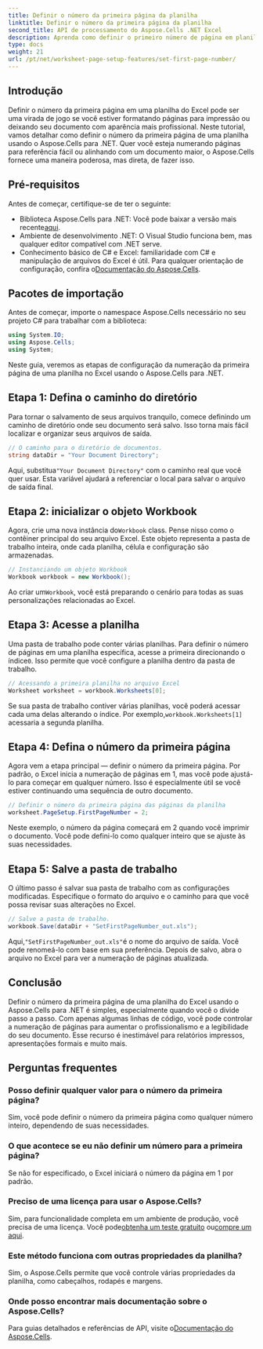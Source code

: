 ```yaml
---
title: Definir o número da primeira página da planilha
linktitle: Definir o número da primeira página da planilha
second_title: API de processamento do Aspose.Cells .NET Excel
description: Aprenda como definir o primeiro número de página em planilhas do Excel usando Aspose.Cells para .NET com este guia fácil de seguir. Instruções passo a passo incluídas.
type: docs
weight: 21
url: /pt/net/worksheet-page-setup-features/set-first-page-number/
---
```

## Introdução
Definir o número da primeira página em uma planilha do Excel pode ser uma virada de jogo se você estiver formatando páginas para impressão ou deixando seu documento com aparência mais profissional. Neste tutorial, vamos detalhar como definir o número da primeira página de uma planilha usando o Aspose.Cells para .NET. Quer você esteja numerando páginas para referência fácil ou alinhando com um documento maior, o Aspose.Cells fornece uma maneira poderosa, mas direta, de fazer isso.
## Pré-requisitos
Antes de começar, certifique-se de ter o seguinte:
-  Biblioteca Aspose.Cells para .NET: Você pode baixar a versão mais recente[aqui](https://releases.aspose.com/cells/net/).
- Ambiente de desenvolvimento .NET: O Visual Studio funciona bem, mas qualquer editor compatível com .NET serve.
- Conhecimento básico de C# e Excel: familiaridade com C# e manipulação de arquivos do Excel é útil.
 Para qualquer orientação de configuração, confira o[Documentação do Aspose.Cells](https://reference.aspose.com/cells/net/).
## Pacotes de importação
Antes de começar, importe o namespace Aspose.Cells necessário no seu projeto C# para trabalhar com a biblioteca:
```csharp
using System.IO;
using Aspose.Cells;
using System;
```
Neste guia, veremos as etapas de configuração da numeração da primeira página de uma planilha no Excel usando o Aspose.Cells para .NET.
## Etapa 1: Defina o caminho do diretório
Para tornar o salvamento de seus arquivos tranquilo, comece definindo um caminho de diretório onde seu documento será salvo. Isso torna mais fácil localizar e organizar seus arquivos de saída.
```csharp
// O caminho para o diretório de documentos.
string dataDir = "Your Document Directory";
```
 Aqui, substitua`"Your Document Directory"` com o caminho real que você quer usar. Esta variável ajudará a referenciar o local para salvar o arquivo de saída final.
## Etapa 2: inicializar o objeto Workbook
 Agora, crie uma nova instância do`Workbook` class. Pense nisso como o contêiner principal do seu arquivo Excel. Este objeto representa a pasta de trabalho inteira, onde cada planilha, célula e configuração são armazenadas.
```csharp
// Instanciando um objeto Workbook
Workbook workbook = new Workbook();
```
 Ao criar um`Workbook`, você está preparando o cenário para todas as suas personalizações relacionadas ao Excel.
## Etapa 3: Acesse a planilha
Uma pasta de trabalho pode conter várias planilhas. Para definir o número de páginas em uma planilha específica, acesse a primeira direcionando o índice`0`. Isso permite que você configure a planilha dentro da pasta de trabalho.
```csharp
// Acessando a primeira planilha no arquivo Excel
Worksheet worksheet = workbook.Worksheets[0];
```
 Se sua pasta de trabalho contiver várias planilhas, você poderá acessar cada uma delas alterando o índice. Por exemplo,`workbook.Worksheets[1]` acessaria a segunda planilha.
## Etapa 4: Defina o número da primeira página
Agora vem a etapa principal — definir o número da primeira página. Por padrão, o Excel inicia a numeração de páginas em 1, mas você pode ajustá-lo para começar em qualquer número. Isso é especialmente útil se você estiver continuando uma sequência de outro documento.
```csharp
// Definir o número da primeira página das páginas da planilha
worksheet.PageSetup.FirstPageNumber = 2;
```
Neste exemplo, o número da página começará em 2 quando você imprimir o documento. Você pode defini-lo como qualquer inteiro que se ajuste às suas necessidades.
## Etapa 5: Salve a pasta de trabalho
O último passo é salvar sua pasta de trabalho com as configurações modificadas. Especifique o formato do arquivo e o caminho para que você possa revisar suas alterações no Excel.
```csharp
// Salve a pasta de trabalho.
workbook.Save(dataDir + "SetFirstPageNumber_out.xls");
```
 Aqui,`"SetFirstPageNumber_out.xls"`é o nome do arquivo de saída. Você pode renomeá-lo com base em sua preferência. Depois de salvo, abra o arquivo no Excel para ver a numeração de páginas atualizada.
## Conclusão
Definir o número da primeira página de uma planilha do Excel usando o Aspose.Cells para .NET é simples, especialmente quando você o divide passo a passo. Com apenas algumas linhas de código, você pode controlar a numeração de páginas para aumentar o profissionalismo e a legibilidade do seu documento. Esse recurso é inestimável para relatórios impressos, apresentações formais e muito mais.
## Perguntas frequentes
### Posso definir qualquer valor para o número da primeira página?  
Sim, você pode definir o número da primeira página como qualquer número inteiro, dependendo de suas necessidades.
### O que acontece se eu não definir um número para a primeira página?  
Se não for especificado, o Excel iniciará o número da página em 1 por padrão.
### Preciso de uma licença para usar o Aspose.Cells?  
 Sim, para funcionalidade completa em um ambiente de produção, você precisa de uma licença. Você pode[obtenha um teste gratuito](https://releases.aspose.com/) ou[compre um aqui](https://purchase.aspose.com/buy).
### Este método funciona com outras propriedades da planilha?  
Sim, o Aspose.Cells permite que você controle várias propriedades da planilha, como cabeçalhos, rodapés e margens.
### Onde posso encontrar mais documentação sobre o Aspose.Cells?  
 Para guias detalhados e referências de API, visite o[Documentação do Aspose.Cells](https://reference.aspose.com/cells/net/).
